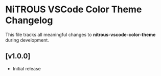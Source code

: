# NiTROUS VSCode Color Theme Changelog

This file tracks all meaningful changes to **nitrous-vscode-color-theme** during development.

## [v1.0.0]

- Initial release
